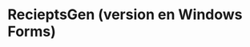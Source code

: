 # RecieptsGen (version en Windows Forms)

<!----Descripción---->
<!----Separador de la descripción---->
<!----Detalles---->
<!----Separador de los detalles---->